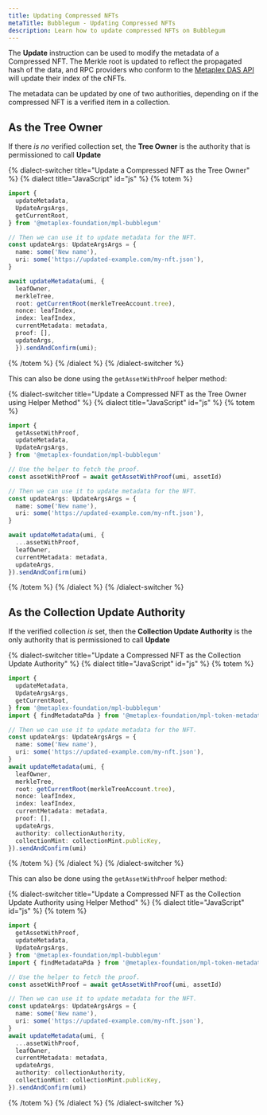 ```yaml
---
title: Updating Compressed NFTs
metaTitle: Bubblegum - Updating Compressed NFTs
description: Learn how to update compressed NFTs on Bubblegum
---
```


The **Update** instruction can be used to modify the metadata of a Compressed NFT. The Merkle root is updated to reflect the propagated hash of the data, and RPC providers who conform to the [Metaplex DAS API](https://github.com/metaplex-foundation/digital-asset-standard-api) will update their index of the cNFTs.

The metadata can be updated by one of two authorities, depending on if the compressed NFT is a verified item in a collection.

## As the Tree Owner

If there _is no_ verified collection set, the **Tree Owner** is the authority that is permissioned to call **Update**

{% dialect-switcher title="Update a Compressed NFT as the Tree Owner" %}
{% dialect title="JavaScript" id="js" %}
{% totem %}

```ts
import {
  updateMetadata,
  UpdateArgsArgs,
  getCurrentRoot,
} from '@metaplex-foundation/mpl-bubblegum'

// Then we can use it to update metadata for the NFT.
const updateArgs: UpdateArgsArgs = {
  name: some('New name'),
  uri: some('https://updated-example.com/my-nft.json'),
}

await updateMetadata(umi, {
  leafOwner,
  merkleTree,
  root: getCurrentRoot(merkleTreeAccount.tree),
  nonce: leafIndex,
  index: leafIndex,
  currentMetadata: metadata,
  proof: [],
  updateArgs,
  }).sendAndConfirm(umi);
```

{% /totem %}
{% /dialect %}
{% /dialect-switcher %}

This can also be done using the `getAssetWithProof` helper method:

{% dialect-switcher title="Update a Compressed NFT as the Tree Owner using Helper Method" %}
{% dialect title="JavaScript" id="js" %}
{% totem %}

```ts
import {
  getAssetWithProof,
  updateMetadata,
  UpdateArgsArgs,
} from '@metaplex-foundation/mpl-bubblegum'

// Use the helper to fetch the proof.
const assetWithProof = await getAssetWithProof(umi, assetId)

// Then we can use it to update metadata for the NFT.
const updateArgs: UpdateArgsArgs = {
  name: some('New name'),
  uri: some('https://updated-example.com/my-nft.json'),
}

await updateMetadata(umi, {
  ...assetWithProof,
  leafOwner,
  currentMetadata: metadata,
  updateArgs,
}).sendAndConfirm(umi)
```

{% /totem %}
{% /dialect %}
{% /dialect-switcher %}

## As the Collection Update Authority

If the verified collection _is_ set, then the **Collection Update Authority** is the only authority that is permissioned to call **Update**

{% dialect-switcher title="Update a Compressed NFT as the Collection Update Authority" %}
{% dialect title="JavaScript" id="js" %}
{% totem %}

```ts
import {
  updateMetadata,
  UpdateArgsArgs,
  getCurrentRoot,
} from '@metaplex-foundation/mpl-bubblegum'
import { findMetadataPda } from '@metaplex-foundation/mpl-token-metadata'

// Then we can use it to update metadata for the NFT.
const updateArgs: UpdateArgsArgs = {
  name: some('New name'),
  uri: some('https://updated-example.com/my-nft.json'),
}
await updateMetadata(umi, {
  leafOwner,
  merkleTree,
  root: getCurrentRoot(merkleTreeAccount.tree),
  nonce: leafIndex,
  index: leafIndex,
  currentMetadata: metadata,
  proof: [],
  updateArgs,
  authority: collectionAuthority,
  collectionMint: collectionMint.publicKey,
}).sendAndConfirm(umi)
```

{% /totem %}
{% /dialect %}
{% /dialect-switcher %}

This can also be done using the `getAssetWithProof` helper method:

{% dialect-switcher title="Update a Compressed NFT as the Collection Update Authority using Helper Method" %}
{% dialect title="JavaScript" id="js" %}
{% totem %}

```ts
import {
  getAssetWithProof,
  updateMetadata,
  UpdateArgsArgs,
} from '@metaplex-foundation/mpl-bubblegum'
import { findMetadataPda } from '@metaplex-foundation/mpl-token-metadata'

// Use the helper to fetch the proof.
const assetWithProof = await getAssetWithProof(umi, assetId)

// Then we can use it to update metadata for the NFT.
const updateArgs: UpdateArgsArgs = {
  name: some('New name'),
  uri: some('https://updated-example.com/my-nft.json'),
}
await updateMetadata(umi, {
  ...assetWithProof,
  leafOwner,
  currentMetadata: metadata,
  updateArgs,
  authority: collectionAuthority,
  collectionMint: collectionMint.publicKey,
}).sendAndConfirm(umi)
```

{% /totem %}
{% /dialect %}
{% /dialect-switcher %}
